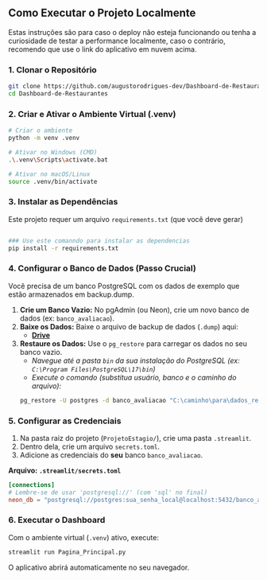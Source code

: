 ## Como Executar o Projeto Localmente

Estas instruções são para caso o deploy não esteja funcionando ou tenha a curiosidade de testar a performance localmente, caso o contrário, recomendo que use o link do aplicativo em nuvem acima.

### 1. Clonar o Repositório
```bash
git clone https://github.com/augustorodrigues-dev/Dashboard-de-Restaurantes
cd Dashboard-de-Restaurantes
````

### 2. Criar e Ativar o Ambiente Virtual (.venv)
```bash
# Criar o ambiente
python -m venv .venv

# Ativar no Windows (CMD)
.\.venv\Scripts\activate.bat

# Ativar no macOS/Linux
source .venv/bin/activate
```

### 3. Instalar as Dependências
Este projeto requer um arquivo `requirements.txt` (que você deve gerar)
```bash

### Use este comanndo para instalar as dependencias
pip install -r requirements.txt
```

### 4. Configurar o Banco de Dados (Passo Crucial)
Você precisa de um banco PostgreSQL com os dados de exemplo que estão armazenados em backup.dump.

1.  **Crie um Banco Vazio:** No pgAdmin (ou Neon), crie um novo banco de dados (ex: `banco_avaliacao`).
2.  **Baixe os Dados:** Baixe o arquivo de backup de dados (`.dump`) aqui:
    * **[Drive](https://drive.google.com/drive/folders/1c0q1xaMU4um7eFmzFgxrPwTgWDLoiSE2?usp=drive_link)**
3.  **Restaure os Dados:** Use o `pg_restore` para carregar os dados no seu banco vazio.
    * *Navegue até a pasta `bin` da sua instalação do PostgreSQL (ex: `C:\Program Files\PostgreSQL\17\bin`)*
    * *Execute o comando (substitua usuário, banco e o caminho do arquivo):*
    ```bash
    pg_restore -U postgres -d banco_avaliacao "C:\caminho\para\dados_restaurante.dump"
    ```

### 5. Configurar as Credenciais
1.  Na pasta raiz do projeto (`ProjetoEstagio/`), crie uma pasta `.streamlit`.
2.  Dentro dela, crie um arquivo `secrets.toml`.
3.  Adicione as credenciais do **seu** banco `banco_avaliacao`.

**Arquivo: `.streamlit/secrets.toml`**
```toml
[connections]
# Lembre-se de usar 'postgresql://' (com 'sql' no final)
neon_db = "postgresql://postgres:sua_senha_local@localhost:5432/banco_avaliacao"
```

### 6. Executar o Dashboard
Com o ambiente virtual (`.venv`) ativo, execute:
```bash
streamlit run Pagina_Principal.py
```
O aplicativo abrirá automaticamente no seu navegador.
